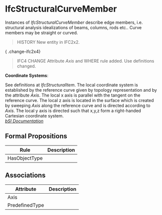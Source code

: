 IfcStructuralCurveMember
========================
Instances of _IfcStructuralCurveMember_ describe edge members, i.e. structural
analysis idealizations of beams, columns, rods etc.. Curve members may be
straight or curved.  
  
> HISTORY  New entity in IFC2x2.  
  
{ .change-ifc2x4}  
> IFC4 CHANGE  Attribute _Axis_ and WHERE rule added. Use definitions changed.  
  
****Coordinate Systems****:  
  
See definitions at _IfcStructuralItem_. The local coordinate system is
established by the reference curve given by topology representation and by the
attribute _Axis_. The local x axis is parallel with the tangent on the
reference curve. The local z axis is located in the surface which is created
by sweeping _Axis_ along the reference curve and is directed according to
_Axis_. The local y axis is directed such that x,y,z form a right-handed
Cartesian coordinate system.  
[ _bSI
Documentation_](https://standards.buildingsmart.org/IFC/DEV/IFC4_2/FINAL/HTML/schema/ifcstructuralanalysisdomain/lexical/ifcstructuralcurvemember.htm)


Formal Propositions
-------------------
| Rule          | Description   |
|---------------|---------------|
| HasObjectType |               |

Associations
------------
| Attribute      | Description   |
|----------------|---------------|
| Axis           |               |
| PredefinedType |               |

